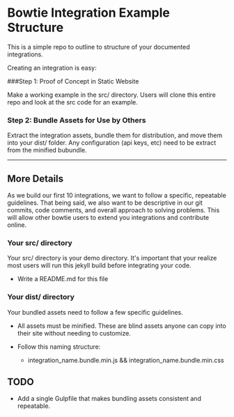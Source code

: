 Bowtie Integration Example Structure
===

This is a simple repo to outline to structure of your documented integrations.

Creating an integration is easy:

###Step 1: Proof of Concept in Static Website

Make a working example in the src/ directory. Users will clone this entire repo and look at the src code for an example.

### Step 2: Bundle Assets for Use by Others

Extract the integration assets, bundle them for distribution, and move them into your dist/ folder. Any configuration (api keys, etc) need to be extract from the minified bubundle.

---

More Details
---

As we build our first 10 integrations, we want to follow a specific, repeatable guidelines. That being said, we also want to be descriptive in our git commits, code comments, and overall approach to solving problems. This will allow other bowtie users to extend you integrations and contribute online.


### Your src/ directory

Your src/ directory is your demo directory. It's important that your realize most users will run this jekyll build before integrating your code.

* Write a README.md for this file


### Your dist/ directory

Your bundled assets need to follow a few specific guidelines.

* All assets must be minified. These are blind assets anyone can copy into their site without needing to customize.

* Follow this naming structure:
  * integration_name.bundle.min.js && integration_name.bundle.min.css



TODO
---

* Add a single Gulpfile that makes bundling assets consistent and repeatable.


